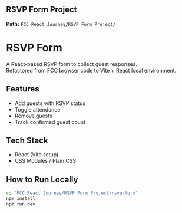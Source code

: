 ## **RSVP Form Project**
**Path:** `FCC React Journey/RSVP Form Project/`

# RSVP Form

A React-based RSVP form to collect guest responses.  
Refactored from FCC browser code to Vite + React local environment.

## Features
- Add guests with RSVP status
- Toggle attendance
- Remove guests
- Track confirmed guest count

## Tech Stack
- React (Vite setup)
- CSS Modules / Plain CSS

## How to Run Locally
```bash
cd "FCC React Journey/RSVP Form Project/rsvp-form"
npm install
npm run dev
